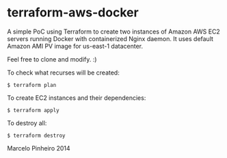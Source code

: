 terraform-aws-docker
====================

A simple PoC using Terraform to create two instances of Amazon AWS EC2 servers running Docker with containerized Nginx daemon. It uses default Amazon AMI PV image for us-east-1 datacenter.

Feel free to clone and modify. :)

To check what recurses will be created:

	$ terraform plan

To create EC2 instances and their dependencies:

	$ terraform apply

To destroy all:

	$ terraform destroy

Marcelo Pinheiro 2014
